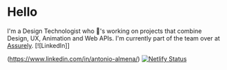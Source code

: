 # Hello

I'm a Design Technologist who 💖's working on projects that combine Design, UX, Animation and Web APIs. I'm currently part of the team over at [Assurely](https://www.assurely.com).
[![LinkedIn]]

(https://www.linkedin.com/in/antonio-almena/) [![Netlify Status](https://api.netlify.com/api/v1/badges/cd9d239a-46b6-4066-ad93-532bdd965572/deploy-status)](https://app.netlify.com/sites/agitated-saha-24099f/deploys)
